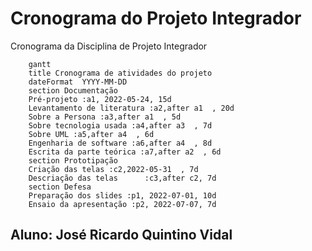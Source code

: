 # Cronograma do Projeto Integrador
Cronograma da Disciplina de Projeto Integrador
```mermaid
    gantt
    title Cronograma de atividades do projeto
    dateFormat  YYYY-MM-DD
    section Documentação
    Pré-projeto :a1, 2022-05-24, 15d
    Levantamento de literatura :a2,after a1  , 20d
    Sobre a Persona :a3,after a1  , 5d
    Sobre tecnologia usada :a4,after a3  , 7d
    Sobre UML :a5,after a4  , 6d
    Engenharia de software :a6,after a4  , 8d
    Escrita da parte teórica :a7,after a2  , 6d
    section Prototipação
    Criação das telas :c2,2022-05-31  , 7d
    Descriação das telas      :c3,after c2, 7d
    section Defesa
    Preparação dos slides :p1, 2022-07-01, 10d
    Ensaio da apresentação :p2, 2022-07-07, 7d
```
## Aluno: José Ricardo Quintino Vidal
